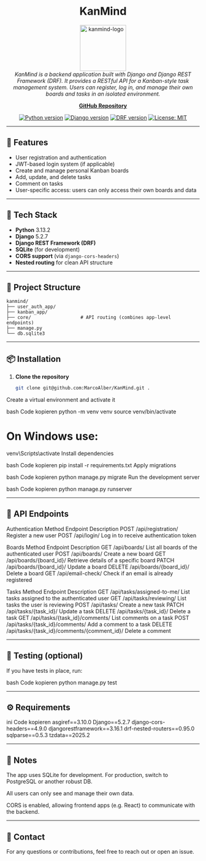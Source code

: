 <h1 align="center">KanMind</h1>

<p align="center">
  <img src="https://img.icons8.com/color/96/kanban.png" alt="kanmind-logo" width="120px" height="120px"/>
  <br>
  <em>KanMind is a backend application built with Django and Django REST Framework (DRF).  
  It provides a RESTful API for a Kanban-style task management system.  
  Users can register, log in, and manage their own boards and tasks in an isolated environment.</em>
  <br>
</p>

<p align="center">
  <a href="https://github.com/MarcoAlber/KanMind"><strong>GitHub Repository</strong></a>
  <br>
</p>

<p align="center">
  <a href="https://www.python.org/"><img src="https://img.shields.io/badge/Python-3.13.2-blue?logo=python&logoColor=white" alt="Python version"></a>
  <a href="https://www.djangoproject.com/"><img src="https://img.shields.io/badge/Django-5.2.7-success?logo=django&logoColor=white" alt="Django version"></a>
  <a href="https://www.django-rest-framework.org/"><img src="https://img.shields.io/badge/DRF-3.16.1-red?logo=django&logoColor=white" alt="DRF version"></a>
  <a href="https://opensource.org/licenses/MIT"><img src="https://img.shields.io/badge/License-MIT-yellow.svg" alt="License: MIT"></a>
</p>

<hr>

## 🔧 Features

- User registration and authentication  
- JWT-based login system (if applicable)  
- Create and manage personal Kanban boards  
- Add, update, and delete tasks  
- Comment on tasks  
- User-specific access: users can only access their own boards and data  

---

## 🚀 Tech Stack

- **Python** 3.13.2  
- **Django** 5.2.7  
- **Django REST Framework (DRF)**  
- **SQLite** (for development)  
- **CORS support** (via `django-cors-headers`)  
- **Nested routing** for clean API structure  

---

## 📁 Project Structure

```text
kanmind/
├── user_auth_app/
├── kanban_app/
├── core/                  # API routing (combines app-level endpoints)
├── manage.py
└── db.sqlite3
```

---

## 📦 Installation

1. **Clone the repository**
   ```bash
   git clone git@github.com:MarcoAlber/KanMind.git .
Create a virtual environment and activate it

bash
Code kopieren
python -m venv venv
source venv/bin/activate
# On Windows use:
venv\Scripts\activate
Install dependencies

bash
Code kopieren
pip install -r requirements.txt
Apply migrations

bash
Code kopieren
python manage.py migrate
Run the development server

bash
Code kopieren
python manage.py runserver

---

## 🔑 API Endpoints
Authentication
Method	Endpoint	Description
POST	/api/registration/	Register a new user
POST	/api/login/	Log in to receive authentication token

Boards
Method	Endpoint	Description
GET	/api/boards/	List all boards of the authenticated user
POST	/api/boards/	Create a new board
GET	/api/boards/{board_id}/	Retrieve details of a specific board
PATCH	/api/boards/{board_id}/	Update a board
DELETE	/api/boards/{board_id}/	Delete a board
GET	/api/email-check/	Check if an email is already registered

Tasks
Method	Endpoint	Description
GET	/api/tasks/assigned-to-me/	List tasks assigned to the authenticated user
GET	/api/tasks/reviewing/	List tasks the user is reviewing
POST	/api/tasks/	Create a new task
PATCH	/api/tasks/{task_id}/	Update a task
DELETE	/api/tasks/{task_id}/	Delete a task
GET	/api/tasks/{task_id}/comments/	List comments on a task
POST	/api/tasks/{task_id}/comments/	Add a comment to a task
DELETE	/api/tasks/{task_id}/comments/{comment_id}/	Delete a comment

---

## 🥪 Testing (optional)
If you have tests in place, run:

bash
Code kopieren
python manage.py test

---

## ⚙️ Requirements
ini
Code kopieren
asgiref==3.10.0
Django==5.2.7
django-cors-headers==4.9.0
djangorestframework==3.16.1
drf-nested-routers==0.95.0
sqlparse==0.5.3
tzdata==2025.2

---

## 📌 Notes
The app uses SQLite for development.
For production, switch to PostgreSQL or another robust DB.

All users can only see and manage their own data.

CORS is enabled, allowing frontend apps (e.g. React) to communicate with the backend.

---

## 📨 Contact
For any questions or contributions, feel free to reach out or open an issue.
